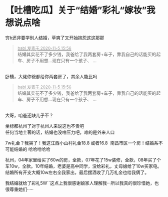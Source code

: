 # 【吐槽吃瓜】关于“结婚”彩礼“嫁妆”我想说点啥


穷b还非要学别人结婚，草爽了又开始抱怨这这那那

<div class="quote"><blockquote><font size="2"><a href="https://www.hostloc.com/forum.php?mod=redirect&amp;goto=findpost&amp;pid=9407075&amp;ptid=762832" target="_blank"><font color="#999999">babi 发表于 2020-11-5 15:56</font></a></font><br />
结婚其实花不了多少钱，我爸给了我两套房+车子，靠我自己的话能买的起车、房子不用想…现在只有一个孩子、 ...</blockquote></div><br />
卧槽，大佬你爸都给你两套房了，其余人能比吗<img src="static/image/smiley/default/sweat.gif" smilieid="10" border="0" alt="" />

<div class="quote"><blockquote><font size="2"><a href="https://www.hostloc.com/forum.php?mod=redirect&amp;goto=findpost&amp;pid=9407075&amp;ptid=762832" target="_blank"><font color="#999999">babi 发表于 2020-11-5 15:56</font></a></font><br />
结婚其实花不了多少钱，我爸给了我两套房+车子，靠我自己的话能买的起车、房子不用想…现在只有一个孩子、 ...</blockquote></div><br />
大哥，咱爸还缺儿子不？

坐标都杭州了对于杭州人来说这也不贵吧<br />
任何当地土著的话，结婚也没啥压力吧，难的是外来人口

7w礼金？我哭了！我这江西小山村礼金18.8 或者16.8&nbsp;&nbsp;南昌市区一个房！结婚系不可能结婚的 哈哈哈哈哈

杭州，04年家里给买了60w的房，全款，07年花了15w装修，全款，08年买了个车10w，全款。10年结婚，老婆是高中同学，没给彩礼，丈母娘给了10w买家电。结婚所有开支大概10w左右全我家出，最后摆酒收了几万礼金也给我俩了。

我结婚就给了彩礼5W``这点上我很感谢娘家人理解我···所以我真的很珍惜她，也很尊重她们·····
